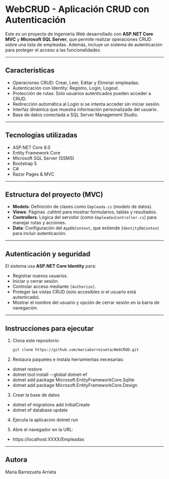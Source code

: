 # WebCRUD - Aplicación CRUD con Autenticación

Este es un proyecto de Ingeniería Web desarrollado con **ASP.NET Core MVC** y **Microsoft SQL Server**, que permite realizar operaciones CRUD sobre una lista de empleadas. Además, incluye un sistema de autenticación para proteger el acceso a las funcionalidades.

---

## Características

- Operaciones CRUD: Crear, Leer, Editar y Eliminar empleadas.
- Autenticación con Identity: Registro, Login, Logout.
- Protección de rutas: Solo usuarios autenticados pueden acceder a CRUD.
- Redirección automática al Login si se intenta acceder sin iniciar sesión.
- Interfaz dinámica que muestra información personalizada del usuario.
- Base de datos conectada a SQL Server Management Studio.

---

## Tecnologías utilizadas

- ASP.NET Core 8.0
- Entity Framework Core
- Microsoft SQL Server (SSMS)
- Bootstrap 5
- C#
- Razor Pages & MVC
  
---

## Estructura del proyecto (MVC)

- **Models**: Definición de clases como `Empleada.cs` (modelo de datos).
- **Views**: Páginas .cshtml para mostrar formularios, tablas y resultados.
- **Controllers**: Lógica del servidor (como `EmpleadasController.cs`) para manejar rutas y acciones.
- **Data**: Configuración del `AppDbContext`, que extiende `IdentityDbContext` para incluir autenticación.

---

## Autenticación y seguridad

El sistema usa **ASP.NET Core Identity** para:

- Registrar nuevos usuarios.
- Iniciar y cerrar sesión.
- Controlar acceso mediante `[Authorize]`.
- Proteger las vistas CRUD (solo accesibles si el usuario está autenticado).
- Mostrar el nombre del usuario y opción de cerrar sesión en la barra de navegación.

---

## Instrucciones para ejecutar

1. Clona este repositorio:

   ```bash
   git clone https://github.com/mariabarrezueta/WebCRUD.git


2. Restaura paquetes e instala herramientas necesarias:
- dotnet restore
- dotnet tool install --global dotnet-ef
- dotnet add package Microsoft.EntityFrameworkCore.Sqlite
- dotnet add package Microsoft.EntityFrameworkCore.Design

3. Crear la base de datos
- dotnet ef migrations add InitialCreate
- dotnet ef database update

4. Ejecuta la aplicacion 
dotnet run

5. Abre el navegador en la URL:
- https://localhost:XXXX/Empleadas

---

## Autora 
Maria Barrezueta Arrieta
